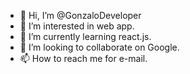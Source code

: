 - 👋 Hi, I’m @GonzaloDeveloper
- 👀 I’m interested in web app.
- 🌱 I’m currently learning react.js.
- 💞️ I’m looking to collaborate on Google.
- 📫 How to reach me for e-mail.

<!---
GonzaloDeveloper/GonzaloDeveloper is a ✨ special ✨ repository
--->
